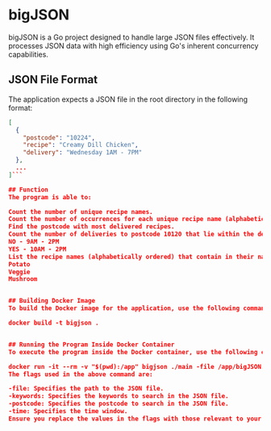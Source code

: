 ﻿# bigJSON

bigJSON is a Go project designed to handle large JSON files effectively. It processes JSON data with high efficiency using Go's inherent concurrency capabilities.

## JSON File Format

The application expects a JSON file in the root directory in the following format:

```json
[
  {
    "postcode": "10224",
    "recipe": "Creamy Dill Chicken",
    "delivery": "Wednesday 1AM - 7PM"
  },
  ...
]```

## Function
The program is able to:

Count the number of unique recipe names.
Count the number of occurrences for each unique recipe name (alphabetically ordered by recipe name).
Find the postcode with most delivered recipes.
Count the number of deliveries to postcode 10120 that lie within the delivery time between 10AM and 3PM, examples (12AM denotes midnight):
NO - 9AM - 2PM
YES - 10AM - 2PM
List the recipe names (alphabetically ordered) that contain in their name one of the provided words, like:
Potato
Veggie
Mushroom


## Building Docker Image
To build the Docker image for the application, use the following command:

docker build -t bigjson .


## Running the Program Inside Docker Container
To execute the program inside the Docker container, use the following command:

docker run -it --rm -v "$(pwd):/app" bigjson ./main -file /app/bigJSON.json -keywords "Tex-Mex Tilapia" -postcode 10213 -time "8PM-7AM"
The flags used in the above command are:

-file: Specifies the path to the JSON file.
-keywords: Specifies the keywords to search in the JSON file.
-postcode: Specifies the postcode to search in the JSON file.
-time: Specifies the time window.
Ensure you replace the values in the flags with those relevant to your use case.
